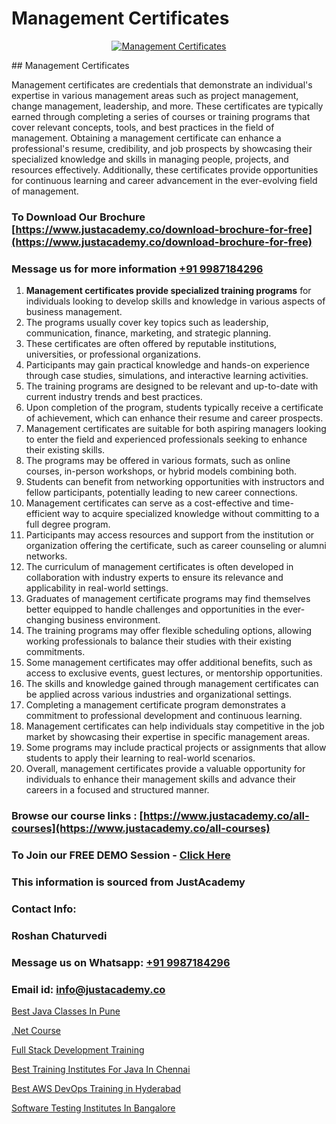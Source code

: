 # Management Certificates

<p align="center">
  <a href="https://justacademy.co/course-detail/pmp-certification-training">
    <img src="https://justacademy.co/storage2/course_image/1709713463_course_image.webp" alt="Management Certificates">
  </a>
</p>
## Management Certificates

Management certificates are credentials that demonstrate an individual's expertise in various management areas such as project management, change management, leadership, and more. These certificates are typically earned through completing a series of courses or training programs that cover relevant concepts, tools, and best practices in the field of management. Obtaining a management certificate can enhance a professional's resume, credibility, and job prospects by showcasing their specialized knowledge and skills in managing people, projects, and resources effectively. Additionally, these certificates provide opportunities for continuous learning and career advancement in the ever-evolving field of management.
### To Download Our Brochure [https://www.justacademy.co/download-brochure-for-free](https://www.justacademy.co/download-brochure-for-free)
### Message us for more information [+91 9987184296](https://api.whatsapp.com/send?phone=919987184296)
1) **Management certificates provide specialized training programs** for individuals looking to develop skills and knowledge in various aspects of business management.
2) The programs usually cover key topics such as leadership, communication, finance, marketing, and strategic planning.
3) These certificates are often offered by reputable institutions, universities, or professional organizations.
4) Participants may gain practical knowledge and hands-on experience through case studies, simulations, and interactive learning activities.
5) The training programs are designed to be relevant and up-to-date with current industry trends and best practices.
6) Upon completion of the program, students typically receive a certificate of achievement, which can enhance their resume and career prospects.
7) Management certificates are suitable for both aspiring managers looking to enter the field and experienced professionals seeking to enhance their existing skills.
8) The programs may be offered in various formats, such as online courses, in-person workshops, or hybrid models combining both.
9) Students can benefit from networking opportunities with instructors and fellow participants, potentially leading to new career connections.
10) Management certificates can serve as a cost-effective and time-efficient way to acquire specialized knowledge without committing to a full degree program.
11) Participants may access resources and support from the institution or organization offering the certificate, such as career counseling or alumni networks.
12) The curriculum of management certificates is often developed in collaboration with industry experts to ensure its relevance and applicability in real-world settings.
13) Graduates of management certificate programs may find themselves better equipped to handle challenges and opportunities in the ever-changing business environment.
14) The training programs may offer flexible scheduling options, allowing working professionals to balance their studies with their existing commitments.
15) Some management certificates may offer additional benefits, such as access to exclusive events, guest lectures, or mentorship opportunities.
16) The skills and knowledge gained through management certificates can be applied across various industries and organizational settings.
17) Completing a management certificate program demonstrates a commitment to professional development and continuous learning.
18) Management certificates can help individuals stay competitive in the job market by showcasing their expertise in specific management areas.
19) Some programs may include practical projects or assignments that allow students to apply their learning to real-world scenarios.
20) Overall, management certificates provide a valuable opportunity for individuals to enhance their management skills and advance their careers in a focused and structured manner.

### Browse our course links : [https://www.justacademy.co/all-courses](https://www.justacademy.co/all-courses) 
### To Join our FREE DEMO Session - [Click Here](https://www.justacademy.co/register-for-course-demo)


### This information is sourced from JustAcademy
### Contact Info:
### Roshan Chaturvedi
### Message us on Whatsapp: [+91 9987184296](https://api.whatsapp.com/send?phone=919987184296)
### Email id: [info@justacademy.co](mailto:info@justacademy.co)
                
[Best Java Classes In Pune](https://www.linkedin.com/pulse/best-java-classes-pune-justacademy-chennai-gwdqe/)

[.Net Course](https://www.linkedin.com/pulse/net-course-justacademy-berlin-c0vhc?trackingId=486APu09KfY%2FwFzMxTM5VQ%3D%3D&lipi=urn%3Ali%3Apage%3Ad_flagship3_company_admin%3BYf0bh%2BAUR9ioxIsyYDfCpA%3D%3D)

[Full Stack Development Training](https://medium.com/@mahi3106/full-stack-development-training-4d5bb297d5f1)

[Best Training Institutes For Java In Chennai](https://medium.com/@mistersumit961/best-training-institutes-for-java-in-chennai-eee296301fe9)

[Best AWS DevOps Training in Hyderabad](https://justacademyin.github.io/justacademy/best-aws-devops-training-in-hyderabad)

[Software Testing Institutes In Bangalore](https://justacademyin.github.io/justacademy/software-testing-institutes-in-bangalore)

